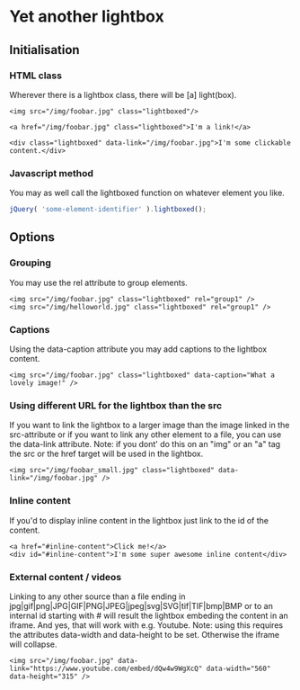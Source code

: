 # Yet another lightbox

## Initialisation

### HTML class
Wherever there is a lightbox class, there will be \[a\] light(box).
```
<img src="/img/foobar.jpg" class="lightboxed"/>
```
```
<a href="/img/foobar.jpg" class="lightboxed">I'm a link!</a>
```
```
<div class="lightboxed" data-link="/img/foobar.jpg">I'm some clickable content.</div>
```

### Javascript method
You may as well call the lightboxed function on whatever element you like.
```javascript
jQuery( 'some-element-identifier' ).lightboxed();
```

## Options

### Grouping
You may use the rel attribute to group elements.
```
<img src="/img/foobar.jpg" class="lightboxed" rel="group1" />
<img src="/img/helloworld.jpg" class="lightboxed" rel="group1" />
```

### Captions
Using the data-caption attribute you may add captions to the lightbox content.
```
<img src="/img/foobar.jpg" class="lightboxed" data-caption="What a lovely image!" />
```

### Using different URL for the lightbox than the src
If you want to link the lightbox to a larger image than the image linked in the src-attribute or if you want to link any other element to a file, you can use the data-link attribute. Note: if you dont' do this on an "img" or an "a" tag the src or the href target will be used in the lightbox.
```
<img src="/img/foobar_small.jpg" class="lightboxed" data-link="/img/foobar.jpg" />
```

### Inline content
If you'd to display inline content in the lightbox just link to the id of the content.
```
<a href="#inline-content">Click me!</a>
<div id="#inline-content">I'm some super awesome inline content</div>
```

### External content / videos
Linking to any other source than a file ending in jpg|gif|png|JPG|GIF|PNG|JPEG|jpeg|svg|SVG|tif|TIF|bmp|BMP or to an internal id starting with # will result the lightbox embeding the content in an iframe. And yes, that will work with e.g. Youtube.
Note: using this requires the attributes data-width and data-height to be set. Otherwise the iframe will collapse.
```
<img src="/img/foobar.jpg" data-link="https://www.youtube.com/embed/dQw4w9WgXcQ" data-width="560" data-height="315" />
```
